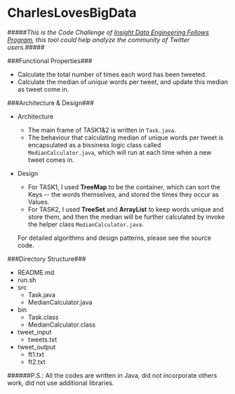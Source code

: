 # CharlesLovesBigData

#####*This is the Code Challenge of [Insight Data Engineering Fellows Program](http://insightdataengineering.com/), this tool could help analyze the community of Twitter users.*#####

###Functional Properties###
* Calculate the total number of times each word has been tweeted.
* Calculate the median of *unique* words per tweet, and update this median as tweet come in.

###Architecture & Design###
* Architecture
  * The main frame of TASK1&2 is written in `Task.java`.
  * The behaviour that calculating median of unique words per tweet is encapsulated as a bissiness logic class called `MedianCalculator.java`, which will run at each time when a new tweet comes in.
* Design
  * For TASK1, I used **TreeMap** to be the container, which can sort the Keys -- the words themselves, and stored the times they occur as Values.
  * For TASK2, I used **TreeSet** and **ArrayList** to keep words unique and store them, and then the median will be further calculated by invoke the helper class `MedianCalculator.java`. 

  For detailed algorithms and design patterns, please see the source code.
  
###Directory Structure###
* README.md  
* run.sh  
* src  
  * Task.java
  * MedianCalculator.java  
* bin
  * Task.class 
  * MedianCalculator.class
* tweet_input  
  * tweets.txt  
* tweet_output  
  * ft1.txt  
  * ft2.txt 
  


######P.S.: All the codes are written in Java, did not incorporate others work, did not use additional libraries.
